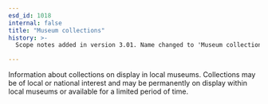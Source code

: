 ```yaml
---
esd_id: 1018
internal: false
title: "Museum collections"
history: >-
  Scope notes added in version 3.01. Name changed to 'Museum collections' in version 4.00.

---
```


Information about collections on display in local museums.  Collections may be of local or national interest and may be permanently on display within local museums or available for a limited period of time.

